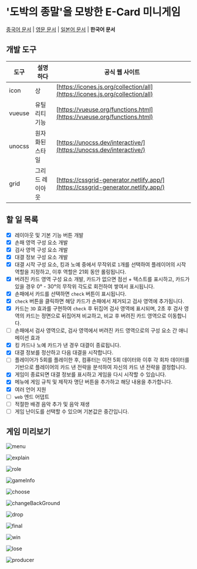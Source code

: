 
# '도박의 종말'을 모방한 E-Card 미니게임

[중국어 문서](./README_CN.md) | [영문 문서](../README.md) | [일본어 문서](./README_JP.md) | **한국어 문서**

## 개발 도구

| 도구 | 설명하다    | 공식 웹 사이트 |
| --- |-------| --- |
| icon | 상    | [https://icones.js.org/collection/all](https://icones.js.org/collection/all) |
| vueuse | 유틸리티 기능  | [https://vueuse.org/functions.html](https://vueuse.org/functions.html) |
| unocss | 원자화된 스타일 | [https://unocss.dev/interactive/](https://unocss.dev/interactive/) |
| grid | 그리드 레이아웃  | [https://cssgrid-generator.netlify.app/](https://cssgrid-generator.netlify.app/) |

## 할 일 목록

- [x] 레이아웃 및 기본 기능 버튼 개발
- [x] 손패 영역 구성 요소 개발
- [x] 검사 영역 구성 요소 개발
- [x] 대결 정보 구성 요소 개발
- [x] 대결 시작 구성 요소, 킹과 노예 중에서 무작위로 `1`개를 선택하여 플레이어의 시작 역할을 지정하고, 이후 역할은 21회 동안 롤링됩니다.
- [x] 버려진 카드 영역 구성 요소 개발, 카드가 없으면 점선 + 텍스트를 표시하고, 카드가 있을 경우 0° - 30°의 무작위 각도로 회전하여 쌓여서 표시됩니다.
- [x] 손패에서 카드를 선택하면 `check` 버튼이 표시됩니다.
- [x] `check` 버튼을 클릭하면 해당 카드가 손패에서 제거되고 검사 영역에 추가됩니다.
- [x] 카드는 `3D` 효과를 구현하여 `check` 후 뒤집어 검사 영역에 표시되며, 2초 후 검사 영역의 카드는 정면으로 뒤집어져 비교하고, 비교 후 버려진 카드 영역으로 이동합니다.
- [ ] 손패에서 검사 영역으로, 검사 영역에서 버려진 카드 영역으로의 구성 요소 간 애니메이션 효과
- [x] 킹 카드나 노예 카드가 낸 경우 대결이 종료됩니다.
- [x] 대결 정보를 정산하고 다음 대결을 시작합니다.
- [ ] 플레이어가 5회를 플레이한 후, 컴퓨터는 이전 5회 데이터와 이후 각 회차 데이터를 기반으로 플레이어의 카드 낸 전략을 분석하여 자신의 카드 낸 전략을 결정합니다.
- [x] 게임이 종료되면 대결 정보를 표시하고 게임을 다시 시작할 수 있습니다.
- [x] 메뉴에 게임 규칙 및 제작자 명단 버튼을 추가하고 해당 내용을 추가합니다.
- [x] 여러 언어 지원
- [ ] `web` 엔드 어댑트
- [ ] 적절한 배경 음악 추가 및 음악 재생
- [ ] 게임 난이도를 선택할 수 있으며 기본값은 중간입니다.

## 게임 미리보기

![menu](/gameImg/menu.png)

![explain](/gameImg/explain.png)

![role](/gameImg/role.png)

![gameInfo](/gameImg/gameinfo.png)

![choose](/gameImg/choose.png)

![changeBackGround](/gameImg/changeBackground.png)

![drop](/gameImg/drop.png)

![final](/gameImg/final.png)

![win](/gameImg/win.png)

![lose](/gameImg/lose.png)

![producer](/gameImg/producer.png)
